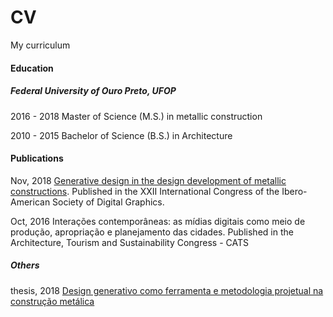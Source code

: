 # CV
My curriculum

#### Education

##### **Federal University of Ouro Preto, UFOP**


2016 - 2018	Master of Science (M.S.) in metallic construction

2010 - 2015 Bachelor of Science (B.S.) in Architecture


#### Publications


Nov, 2018 [Generative design in the design development of metallic constructions](http://www.proceedings.blucher.com.br/article-details/29707).
Published in the XXII International Congress of the Ibero-American Society of Digital Graphics.

Oct, 2016  Interações contemporâneas: as mídias digitais como meio de produção, apropriação e planejamento das cidades.
Published in the Architecture, Tourism and Sustainability Congress - CATS

##### Others
thesis, 2018 [Design generativo como ferramenta e metodologia projetual na construção metálica](http://www.repositorio.ufop.br/handle/123456789/10640)
